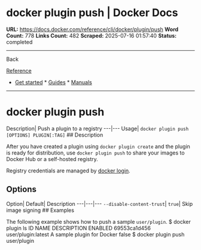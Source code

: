 # docker plugin push | Docker Docs

**URL:** https://docs.docker.com/reference/cli/docker/plugin/push
**Word Count:** 778
**Links Count:** 482
**Scraped:** 2025-07-16 01:57:40
**Status:** completed

---

Back

[Reference](https://docs.docker.com/reference/)

  * [Get started](https://docs.docker.com/get-started/)   * [Guides](https://docs.docker.com/guides/)   * [Manuals](https://docs.docker.com/manuals/)

* * *

# docker plugin push

Description| Push a plugin to a registry   ---|---   Usage| `docker plugin push [OPTIONS] PLUGIN[:TAG]`      ## Description

After you have created a plugin using `docker plugin create` and the plugin is ready for distribution, use `docker plugin push` to share your images to Docker Hub or a self-hosted registry.

Registry credentials are managed by [docker login](https://docs.docker.com/reference/cli/docker/login/).

## Options

Option| Default| Description   ---|---|---   `--disable-content-trust`| `true`| Skip image signing      ## Examples

The following example shows how to push a sample `user/plugin`.               $ docker plugin ls          ID             NAME                    DESCRIPTION                  ENABLED     69553ca1d456   user/plugin:latest      A sample plugin for Docker   false          $ docker plugin push user/plugin